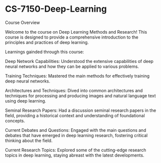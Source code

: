 # CS-7150-Deep-Learning

Course Overview

Welcome to the course on Deep Learning Methods and Research! This course is designed to provide a comprehensive introduction to the principles and practices of deep learning. 

Learnings gainded through this course:

Deep Network Capabilities: Understood the extensive capabilities of deep neural networks and how they can be applied to various problems.

Training Techniques: Mastered the main methods for effectively training deep neural networks.

Architectures and Techniques: Dived into common architectures and techniques for processing and producing images and natural language text using deep learning.

Seminal Research Papers: Had a discussion seminal research papers in the field, providing a historical context and understanding of foundational concepts.

Current Debates and Questions: Engaged with the main questions and debates that have emerged in deep learning research, fostering critical thinking about the field.

Current Research Topics: Explored some of the cutting-edge research topics in deep learning, staying abreast with the latest developments.


